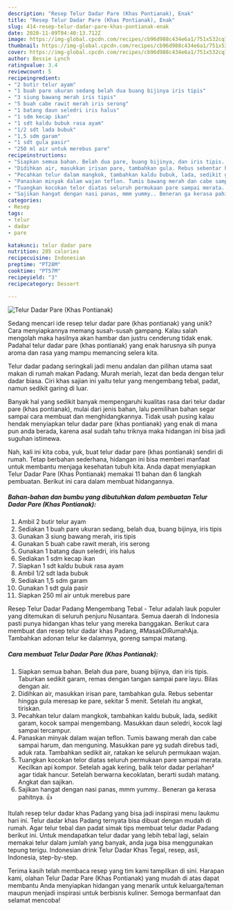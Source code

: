 ```yaml
---
description: "Resep Telur Dadar Pare (Khas Pontianak), Enak"
title: "Resep Telur Dadar Pare (Khas Pontianak), Enak"
slug: 414-resep-telur-dadar-pare-khas-pontianak-enak
date: 2020-11-09T04:40:13.712Z
image: https://img-global.cpcdn.com/recipes/cb96d988c434e6a1/751x532cq70/telur-dadar-pare-khas-pontianak-foto-resep-utama.jpg
thumbnail: https://img-global.cpcdn.com/recipes/cb96d988c434e6a1/751x532cq70/telur-dadar-pare-khas-pontianak-foto-resep-utama.jpg
cover: https://img-global.cpcdn.com/recipes/cb96d988c434e6a1/751x532cq70/telur-dadar-pare-khas-pontianak-foto-resep-utama.jpg
author: Bessie Lynch
ratingvalue: 3.4
reviewcount: 5
recipeingredient:
- "2 butir telur ayam"
- "1 buah pare ukuran sedang belah dua buang bijinya iris tipis"
- "3 siung bawang merah iris tipis"
- "5 buah cabe rawit merah iris serong"
- "1 batang daun seledri iris halus"
- "1 sdm kecap ikan"
- "1 sdt kaldu bubuk rasa ayam"
- "1/2 sdt lada bubuk"
- "1,5 sdm garam"
- "1 sdt gula pasir"
- "250 ml air untuk merebus pare"
recipeinstructions:
- "Siapkan semua bahan. Belah dua pare, buang bijinya, dan iris tipis. Taburkan sedikit garam, remas dengan tangan sampai pare layu. Bilas dengan air."
- "Didihkan air, masukkan irisan pare, tambahkan gula. Rebus sebentar hingga gula meresap ke pare, sekitar 5 menit. Setelah itu angkat, tiriskan."
- "Pecahkan telur dalam mangkok, tambahkan kaldu bubuk, lada, sedikit garam, kocok sampai mengembang. Masukkan daun seledri, kocok lagi sampai tercampur."
- "Panaskan minyak dalam wajan teflon. Tumis bawang merah dan cabe sampai harum, dan menguning. Masukkan pare yg sudah direbus tadi, aduk rata. Tambahkan sedikit air, ratakan ke seluruh permukaan wajan."
- "Tuangkan kocokan telor diatas seluruh permukaan pare sampai merata. Kecilkan api kompor. Setelah agak kering, balik telor dadar perlahan² agar tidak hancur. Setelah berwarna kecoklatan, berarti sudah matang. Angkat dan sajikan."
- "Sajikan hangat dengan nasi panas, mmm yummy.. Beneran ga kerasa pahitnya. 👍"
categories:
- Resep
tags:
- telur
- dadar
- pare

katakunci: telur dadar pare 
nutrition: 285 calories
recipecuisine: Indonesian
preptime: "PT28M"
cooktime: "PT57M"
recipeyield: "3"
recipecategory: Dessert

---
```



![Telur Dadar Pare (Khas Pontianak)](https://img-global.cpcdn.com/recipes/cb96d988c434e6a1/751x532cq70/telur-dadar-pare-khas-pontianak-foto-resep-utama.jpg)

Sedang mencari ide resep telur dadar pare (khas pontianak) yang unik? Cara menyiapkannya memang susah-susah gampang. Kalau salah mengolah maka hasilnya akan hambar dan justru cenderung tidak enak. Padahal telur dadar pare (khas pontianak) yang enak harusnya sih punya aroma dan rasa yang mampu memancing selera kita.

Telur dadar padang seringkali jadi menu andalan dan pilihan utama saat makan di rumah makan Padang. Murah meriah, lezat dan beda dengan telur dadar biasa. Ciri khas sajian ini yaitu telur yang mengembang tebal, padat, namun sedikit garing di luar.

Banyak hal yang sedikit banyak mempengaruhi kualitas rasa dari telur dadar pare (khas pontianak), mulai dari jenis bahan, lalu pemilihan bahan segar sampai cara membuat dan menghidangkannya. Tidak usah pusing kalau hendak menyiapkan telur dadar pare (khas pontianak) yang enak di mana pun anda berada, karena asal sudah tahu triknya maka hidangan ini bisa jadi suguhan istimewa.


Nah, kali ini kita coba, yuk, buat telur dadar pare (khas pontianak) sendiri di rumah. Tetap berbahan sederhana, hidangan ini bisa memberi manfaat untuk membantu menjaga kesehatan tubuh kita. Anda dapat menyiapkan Telur Dadar Pare (Khas Pontianak) memakai 11 bahan dan 6 langkah pembuatan. Berikut ini cara dalam membuat hidangannya.

<!--inarticleads1-->

##### Bahan-bahan dan bumbu yang dibutuhkan dalam pembuatan Telur Dadar Pare (Khas Pontianak):

1. Ambil 2 butir telur ayam
1. Sediakan 1 buah pare ukuran sedang, belah dua, buang bijinya, iris tipis
1. Gunakan 3 siung bawang merah, iris tipis
1. Gunakan 5 buah cabe rawit merah, iris serong
1. Gunakan 1 batang daun seledri, iris halus
1. Sediakan 1 sdm kecap ikan
1. Siapkan 1 sdt kaldu bubuk rasa ayam
1. Ambil 1/2 sdt lada bubuk
1. Sediakan 1,5 sdm garam
1. Gunakan 1 sdt gula pasir
1. Siapkan 250 ml air untuk merebus pare


Resep Telur Dadar Padang Mengembang Tebal - Telur adalah lauk populer yang ditemukan di seluruh penjuru Nusantara. Semua daerah di Indonesia pasti punya hidangan khas telur yang mereka banggakan. Berikut cara membuat dan resep telur dadar khas Padang, #MasakDiRumahAja. Tambahkan adonan telur ke dalamnya, goreng sampai matang. 

<!--inarticleads2-->

##### Cara membuat Telur Dadar Pare (Khas Pontianak):

1. Siapkan semua bahan. Belah dua pare, buang bijinya, dan iris tipis. Taburkan sedikit garam, remas dengan tangan sampai pare layu. Bilas dengan air.
1. Didihkan air, masukkan irisan pare, tambahkan gula. Rebus sebentar hingga gula meresap ke pare, sekitar 5 menit. Setelah itu angkat, tiriskan.
1. Pecahkan telur dalam mangkok, tambahkan kaldu bubuk, lada, sedikit garam, kocok sampai mengembang. Masukkan daun seledri, kocok lagi sampai tercampur.
1. Panaskan minyak dalam wajan teflon. Tumis bawang merah dan cabe sampai harum, dan menguning. Masukkan pare yg sudah direbus tadi, aduk rata. Tambahkan sedikit air, ratakan ke seluruh permukaan wajan.
1. Tuangkan kocokan telor diatas seluruh permukaan pare sampai merata. Kecilkan api kompor. Setelah agak kering, balik telor dadar perlahan² agar tidak hancur. Setelah berwarna kecoklatan, berarti sudah matang. Angkat dan sajikan.
1. Sajikan hangat dengan nasi panas, mmm yummy.. Beneran ga kerasa pahitnya. 👍


Itulah resep telur dadar khas Padang yang bisa jadi inspirasi menu laukmu hari ini. Telur dadar khas Padang ternyata bisa dibuat dengan mudah di rumah. Agar telur tebal dan padat simak tips membuat telur dadar Padang berikut ini. Untuk mendapatkan telur dadar yang lebih tebal lagi, selain memakai telur dalam jumlah yang banyak, anda juga bisa menggunakan tepung terigu. Indonesian drink Telur Dadar Khas Tegal, resep, asli, Indonesia, step-by-step. 

Terima kasih telah membaca resep yang tim kami tampilkan di sini. Harapan kami, olahan Telur Dadar Pare (Khas Pontianak) yang mudah di atas dapat membantu Anda menyiapkan hidangan yang menarik untuk keluarga/teman maupun menjadi inspirasi untuk berbisnis kuliner. Semoga bermanfaat dan selamat mencoba!
